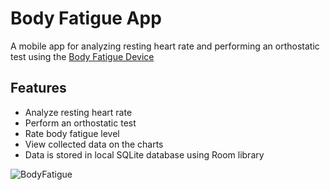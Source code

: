# Body Fatigue App #
A mobile app for analyzing resting heart rate and performing an orthostatic test using the [Body Fatigue Device](https://github.com/MaciejTrudnos/Body-Fatigue-Device)

## Features
- Analyze resting heart rate
- Perform an orthostatic test
- Rate body fatigue level
- View collected data on the charts
- Data is stored in local SQLite database using Room library

![BodyFatigue](https://user-images.githubusercontent.com/35919087/204396245-e4c59c8f-f907-4a6d-af86-199532412280.png)
